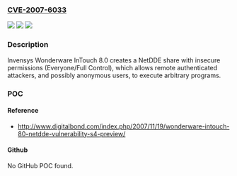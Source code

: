 ### [CVE-2007-6033](https://cve.mitre.org/cgi-bin/cvename.cgi?name=CVE-2007-6033)
![](https://img.shields.io/static/v1?label=Product&message=n%2Fa&color=blue)
![](https://img.shields.io/static/v1?label=Version&message=n%2Fa&color=blue)
![](https://img.shields.io/static/v1?label=Vulnerability&message=n%2Fa&color=brighgreen)

### Description

Invensys Wonderware InTouch 8.0 creates a NetDDE share with insecure permissions (Everyone/Full Control), which allows remote authenticated attackers, and possibly anonymous users, to execute arbitrary programs.

### POC

#### Reference
- http://www.digitalbond.com/index.php/2007/11/19/wonderware-intouch-80-netdde-vulnerability-s4-preview/

#### Github
No GitHub POC found.

